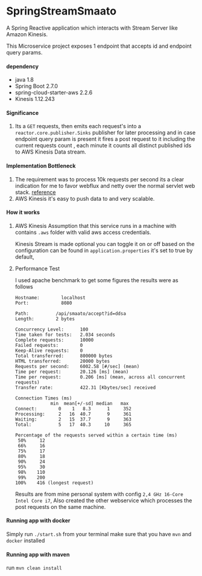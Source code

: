 # SpringStreamSmaato
A Spring Reactive application which interacts with Stream Server like Amazon Kinesis.

This Microservice project exposes 1 endpoint that accepts id and endpoint query params.

#### dependency
* java 1.8
* Spring Boot 2.7.0
* spring-cloud-starter-aws 2.2.6
* Kinesis 1.12.243

#### Significance
  1. Its a `GET` requests, then emits each request's  into a `reactor.core.publisher.Sinks` publisher
  for later processing and in case endpoint query param is present it fires a post request to it including the current requests count
  , each minute it counts all distinct published ids to AWS Kinesis Data stream.

#### Implementation Bottleneck

  1. The requirement was to process 10k requests per second its a clear indication for me to favor webflux and netty
   over the normal servlet web stack. [reference](https://filia-aleks.medium.com/microservice-performance-battle-spring-mvc-vs-webflux-80d39fd81bf0)
  2. AWS Kinesis it's easy to push data to and very scalable. 

#### How it works    
1. AWS Kinesis
    Assumption that this service runs in a machine with contains `.aws` folder with valid aws access credentials.
    
    Kinesis Stream is made optional you can toggle it on or off based on the configuration can be found in `application.properties`
    it's set to true by default,
    
2. Performance Test

    I used apache benchmark to get some figures the results were as follows
    
    ```
   Hostname:        localhost
   Port:            8080
   
   Path:          /api/smaato/accept?id=ddsa
   Length:        2 bytes
   
   Concurrency Level:      100
   Time taken for tests:   2.034 seconds
   Complete requests:      10000
   Failed requests:        0
   Keep-Alive requests:    0
   Total transferred:      800000 bytes
   HTML transferred:       20000 bytes
   Requests per second:    6002.58 [#/sec] (mean)
   Time per request:       20.126 [ms] (mean)
   Time per request:       0.206 [ms] (mean, across all concurrent requests)
   Transfer rate:          422.31 [Kbytes/sec] received
   
   Connection Times (ms)
                 min  mean[+/-sd] median   max
   Connect:        0    1   8.3      1     352
   Processing:     2   16  40.7      9     361
   Waiting:        2   15  37.7      9     363
   Total:          5   17  40.3     10     365
   
   Percentage of the requests served within a certain time (ms)
     50%     12
     66%     16
     75%     17
     80%     18
     90%     24
     95%     30
     98%    110
     99%    200
    100%    416 (longest request)
   ```
    Results are from mine personal system with config `2,4 GHz 16-Core Intel Core i7`, Also created the 
    other webservice which processes the post requests on the same machine.
    
   
#### Running app with docker
   Simply run `./start.sh` from your terminal make sure that you have `mvn` and `docker` installed
   
#### Running app with maven
   run `mvn clean install`
